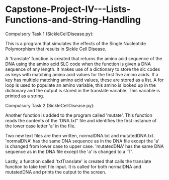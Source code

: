 # Capstone-Project-IV---Lists-Functions-and-String-Handling

Compulsory Task 1 (SickleCellDisease.py):

This is a program that simulates the effects of the Single Nucleotide Polymorphism that results in Sickle Cell Disease.

A 'translate' function is created that returns the amino acid sequence of the DNA using the amino acid SLC code when the function is given a DNA sequence of any length.
It makes use of a dictionary to store the slc codes as keys with matching amino acid values for the first five amino acids. If a key has multiple matching amino acid values, these are stored as a list. A for loop is used to populate an amino variable, this amino is looked up in the dictionary and the output is stored in the translate variable. This variable is printed as a string.

Compulsory Task 2 (SickleCellDisease.py):

Another function is added to the program called 'mutate'. This function reads the contents of the 'DNA.txt" file and identifies the first instance of the lower case letter 'a' in the file.

Two new text files are then written, normalDNA.txt and mutatedDNA.txt. 'normalDNA' has the same DNA sequence as in the DNA file except the 'a' is changed from lower case to upper case. 'mutatedDNA' has the same DNA sequence as in the DNA file except the 'a' is changed to a 'T'.

Lastly, a function called 'txtTranslate' is created that calls the translate function to take text file input. It is called for both normalDNA and mutatedDNA and prints the output to the screen.
